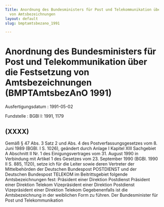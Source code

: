 ```yaml
---
Title: Anordnung des Bundesministers für Post und Telekommunikation über die Festsetzung
  von Amtsbezeichnungen
layout: default
slug: bmptamtsbezano_1991

---
```


# Anordnung des Bundesministers für Post und Telekommunikation über die Festsetzung von Amtsbezeichnungen (BMPTAmtsbezAnO 1991)

Ausfertigungsdatum
:   1991-05-02

Fundstelle
:   BGBl I: 1991, 1179



## (XXXX)

Gemäß § 47 Abs. 3 Satz 2 und Abs. 4 des Postverfassungsgesetzes vom 8.
Juni 1989 (BGBl. I S. 1026), geändert durch Anlage I Kapitel XIII
Sachgebiet A Abschnitt II Nr. 1 des Einigungsvertrages vom 31. August
1990 in Verbindung mit Artikel 1 des Gesetzes vom 23. September 1990
(BGBl. 1990 II S. 885, 1120), setze ich für die Leiter sowie deren
Vertreter der Mittelbehörden der Deutschen Bundespost POSTDIENST und
der Deutschen Bundespost TELEKOM im Beitrittsgebiet folgende
Amtsbezeichnungen fest:
Präsident einer Direktion Postdienst
Präsident einer Direktion Telekom
Vizepräsident einer Direktion Postdienst
Vizepräsident einer Direktion Telekom
Gegebenenfalls ist die Amtsbezeichnung in der weiblichen Form zu
führen.
Der Bundesminister für Post und Telekommunikation

